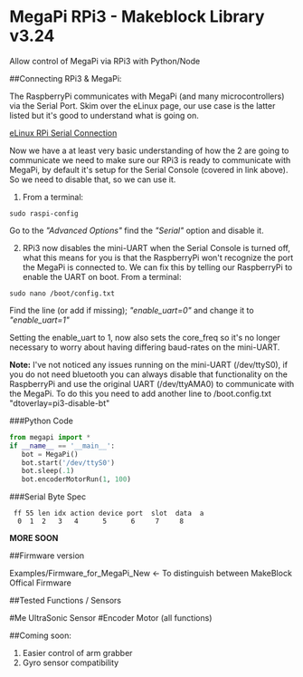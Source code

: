 # MegaPi RPi3 - Makeblock Library v3.24

Allow control of MegaPi via RPi3 with Python/Node

##Connecting RPi3 & MegaPi:

The RaspberryPi communicates with MegaPi (and many microcontrollers) via the Serial Port.
Skim over the eLinux page, our use case is the latter listed but it's good to understand what is going on.

[eLinux RPi Serial Connection](http://elinux.org/RPi_Serial_Connection)

Now we have a at least very basic understanding of how the 2 are going to communicate we need to make sure
our RPi3 is ready to communicate with MegaPi, by default it's setup for the Serial Console (covered in link above).
So we need to disable that, so we can use it.

1. From a terminal:
```
sudo raspi-config
```
   Go to the *"Advanced Options"* find the *"Serial"* option and disable it.

2. RPi3 now disables the mini-UART when the Serial Console is turned off, what this means for you
   is that the RaspberryPi won't recognize the port the MegaPi is connected to.  We can fix this by
   telling our RaspberryPi to enable the UART on boot.
   From a terminal:
```
sudo nano /boot/config.txt
```
   Find the line (or add if missing); *"enable_uart=0"* and change it to *"enable_uart=1"*

   Setting the enable_uart to 1, now also sets the core_freq so it's no longer necessary to worry
   about having differing baud-rates on the mini-UART.

   **Note:** I've not noticed any issues running on the mini-UART (/dev/ttyS0), if you do not need bluetooth you
   can always disable that functionality on the RaspberryPi and use the original UART (/dev/ttyAMA0) to communicate
   with the MegaPi. To do this you need to add another line to /boot.config.txt "dtoverlay=pi3-disable-bt"


###Python Code

```python
from megapi import *
if __name__ == '__main__':
   bot = MegaPi()
   bot.start('/dev/ttyS0')
   bot.sleep(.1)
   bot.encoderMotorRun(1, 100)
```

###Serial Byte Spec
```
 ff 55 len idx action device port  slot  data  a
  0  1  2   3   4      5      6     7     8 
```

**MORE SOON**

##Firmware version

Examples/Firmware_for_MegaPi_New <- To distinguish between MakeBlock Offical Firmware

##Tested Functions / Sensors

#Me UltraSonic Sensor
#Encoder Motor (all functions)

##Coming soon:
1. Easier control of arm grabber
2. Gyro sensor compatibility


